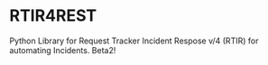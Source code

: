 # RTIR4REST
Python Library for Request Tracker Incident Respose v/4 (RTIR) for automating Incidents. Beta2!
